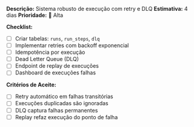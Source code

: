**Descrição:** Sistema robusto de execução com retry e DLQ
**Estimativa:** 4 dias
**Prioridade:** 🔴 Alta

**Checklist:**
- [ ] Criar tabelas: `runs`, `run_steps`, `dlq`
- [ ] Implementar retries com backoff exponencial
- [ ] Idempotência por execução
- [ ] Dead Letter Queue (DLQ)
- [ ] Endpoint de replay de execuções
- [ ] Dashboard de execuções falhas

**Critérios de Aceite:**
- [ ] Retry automático em falhas transitórias
- [ ] Execuções duplicadas são ignoradas
- [ ] DLQ captura falhas permanentes
- [ ] Replay refaz execução do ponto de falha